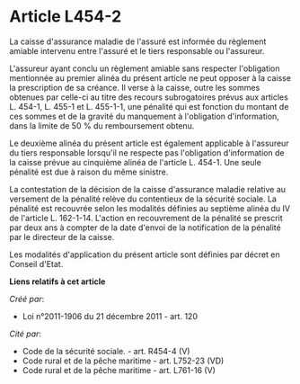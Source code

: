 # Article L454-2

La caisse d'assurance maladie de l'assuré est informée du règlement amiable intervenu entre l'assuré et le tiers responsable
ou l'assureur.

L'assureur ayant conclu un règlement amiable sans respecter l'obligation mentionnée au premier alinéa du présent article ne
peut opposer à la caisse la prescription de sa créance. Il verse à la caisse, outre les sommes obtenues par celle-ci au titre
des recours subrogatoires prévus aux articles L. 454-1, L. 455-1 et L. 455-1-1, une pénalité qui est fonction du montant de
ces sommes et de la gravité du manquement à l'obligation d'information, dans la limite de 50 % du remboursement obtenu.

Le deuxième alinéa du présent article est également applicable à l'assureur du tiers responsable lorsqu'il ne respecte pas
l'obligation d'information de la caisse prévue au cinquième alinéa de l'article L. 454-1. Une seule pénalité est due à raison
du même sinistre.

La contestation de la décision de la caisse d'assurance maladie relative au versement de la pénalité relève du contentieux de
la sécurité sociale. La pénalité est recouvrée selon les modalités définies au septième alinéa du IV de l'article L.
162-1-14. L'action en recouvrement de la pénalité se prescrit par deux ans à compter de la date d'envoi de la notification de
la pénalité par le directeur de la caisse.

Les modalités d'application du présent article sont définies par décret en Conseil d'Etat.

**Liens relatifs à cet article**

_Créé par_:

  - Loi n°2011-1906 du 21 décembre 2011 - art. 120

_Cité par_:

  - Code de la sécurité sociale. - art. R454-4 (V)
  - Code rural et de la pêche maritime - art. L752-23 (VD)
  - Code rural et de la pêche maritime - art. L761-16 (V)
